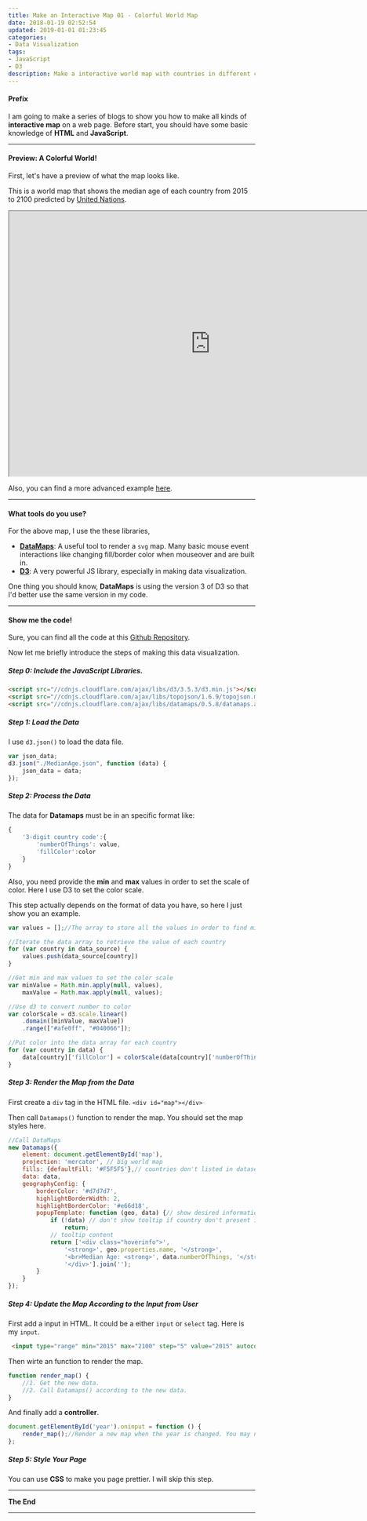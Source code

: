 ```yaml
---
title: Make an Interactive Map 01 - Colorful World Map
date: 2018-01-19 02:52:54
updated: 2019-01-01 01:23:45
categories:
- Data Visualization
tags:
- JavaScript
- D3
description: Make a interactive world map with countries in different colors based on the data.
---
```


#### Prefix
I am going to make a series of blogs to show you how to make all kinds of **interactive map** on a web page. Before start, you should have some basic knowledge of **HTML** and **JavaScript**.

---
#### Preview: A Colorful World!
First, let's have a preview of what the map looks like. 

This is a world map that shows the median age of each country from 2015 to 2100 predicted by [United Nations](https://esa.un.org/unpd/wpp/Download/Standard/Population/).

<iframe width="820" height="540" src="https://brucehenry.github.io/blog-webpage/interactive-map/01/basic-datamaps.html">You browser does not support iframe tag, <a href="https://brucehenry.github.io/blog-webpage/interactive-map/01/basic-datamaps.html" target="_blank">click here to visit</a>.</iframe>

Also, you can find a more advanced example [here](https://brucehenry.github.io/WorldPopulationData/).

---
#### What tools do you use?
For the above map, I use the these libraries,
- [**DataMaps**](http://datamaps.github.io/): A useful tool to render a `svg` map. Many basic mouse event interactions like changing fill/border color when mouseover and are built in. 
- [**D3**](https://d3js.org/): A very powerful JS library, especially in making data visualization.

One thing you should know, **DataMaps** is using the version 3 of D3 so that I'd better use the same version in my code.

---
#### Show me the code! 
Sure, you can find all the code at this [Github Repository](https://github.com/BruceHenry/blog-webpage/tree/master/interactive-map/01). 

Now let me briefly introduce the steps of making this data visualization. 
 
##### Step 0: Include the JavaScript Libraries.
```html
<script src="//cdnjs.cloudflare.com/ajax/libs/d3/3.5.3/d3.min.js"></script>
<script src="//cdnjs.cloudflare.com/ajax/libs/topojson/1.6.9/topojson.min.js"></script>
<script src="//cdnjs.cloudflare.com/ajax/libs/datamaps/0.5.8/datamaps.all.js"></script>
```

##### Step 1: Load the Data
I use `d3.json()` to load the data file.
```javascript
var json_data;
d3.json("./MedianAge.json", function (data) {
    json_data = data;
});
```
##### Step 2: Process the Data
The data for **Datamaps** must be in an specific format like: 
```javascript
{
    '3-digit country code':{
        'numberOfThings': value,
        'fillColor':color
    }
}
```

Also, you need provide the **min** and **max** values in order to set the scale of color. Here I use D3 to set the color scale.

This step actually depends on the format of data you have, so here I just show you an example.
```javascript
var values = [];//The array to store all the values in order to find min and max

//Iterate the data array to retrieve the value of each country
for (var country in data_source) {
    values.push(data_source[country])
}

//Get min and max values to set the color scale
var minValue = Math.min.apply(null, values),
    maxValue = Math.max.apply(null, values);

//Use d3 to convert number to color
var colorScale = d3.scale.linear()
    .domain([minValue, maxValue])
    .range(["#afe0ff", "#040066"]);

//Put color into the data array for each country
for (var country in data) {
    data[country]['fillColor'] = colorScale(data[country]['numberOfThings'])
}
```

##### Step 3: Render the Map from the Data
First create a `div` tag in the HTML file. `<div id="map"></div>` 

Then call `Datamaps()` function to render the map. You should set the map styles here. 
```javascript
//Call DataMaps
new Datamaps({
    element: document.getElementById('map'),
    projection: 'mercator', // big world map
    fills: {defaultFill: '#F5F5F5'},// countries don't listed in dataset will be painted with this color
    data: data,
    geographyConfig: {
        borderColor: '#d7d7d7',
        highlightBorderWidth: 2,
        highlightBorderColor: '#e66d18',
        popupTemplate: function (geo, data) {// show desired information in tooltip
            if (!data) // don't show tooltip if country don't present in dataset
                return;
            // tooltip content
            return ['<div class="hoverinfo">',
                '<strong>', geo.properties.name, '</strong>',
                '<br>Median Age: <strong>', data.numberOfThings, '</strong>',
                '</div>'].join('');
        }
    }
});
```

##### Step 4: Update the Map According to the Input from User 
First add a input in HTML. It could be a either `input` or `select` tag. Here is my `input`.
```html
 <input type="range" min="2015" max="2100" step="5" value="2015" autocomplete="off" id="year"/>
```
Then wirte an function to render the map. 
```javascript
function render_map() {
    //1. Get the new data.
    //2. Call Datamaps() according to the new data.
}
```

And finally add a **controller**.
```javascript
document.getElementById('year').oninput = function () {
    render_map();//Render a new map when the year is changed. You may need to remove the previous map.
};
```
##### Step 5: Style Your Page
You can use **CSS** to make you page prettier. I will skip this step.

***
**The End**

***